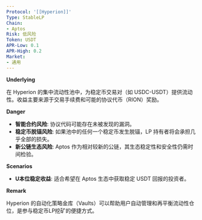 ```yaml
---
Protocol: '[[Hyperion]]'
Type: StableLP
Chain:
- Aptos
Risk: 低风险
Token: USDT
APR-Low: 0.1
APR-High: 0.2
Market:
- 通用
---
```

**Underlying**

在 Hyperion 的集中流动性池中，为稳定币交易对（如 USDC-USDT）提供流动性。收益主要来源于交易手续费和可能的协议代币（RION）奖励。

**Danger**

- **智能合约风险**: 协议代码可能存在未被发现的漏洞。
- **稳定币脱锚风险**: 如果池中的任何一个稳定币发生脱锚，LP 持有者将会承担几乎全部的损失。
- **新公链生态风险**: Aptos 作为相对较新的公链，其生态稳定性和安全性仍需时间检验。

**Scenarios**

- **U本位稳定收益**: 适合希望在 Aptos 生态中获取稳定 USDT 回报的投资者。

**Remark**

Hyperion 的自动化策略金库（Vaults）可以帮助用户自动管理和再平衡流动性仓位，是参与稳定币LP挖矿的便捷方式。
